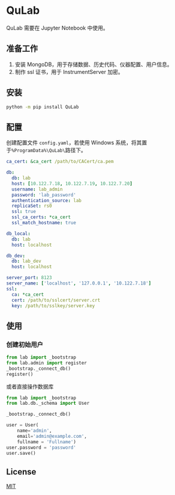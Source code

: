 # QuLab

QuLab 需要在 Jupyter Notebook 中使用。

## 准备工作

1. 安装 MongoDB，用于存储数据、历史代码、仪器配置、用户信息。
2. 制作 ssl 证书，用于 InstrumentServer 加密。

## 安装

```bash
python -m pip install QuLab
```

## 配置

创建配置文件 `config.yaml`，若使用 Windows 系统，将其置于`%ProgramData%\QuLab\`路径下。

```yaml
ca_cert: &ca_cert /path/to/CACert/ca.pem

db:
  db: lab
  host: [10.122.7.18, 10.122.7.19, 10.122.7.20]
  username: lab_admin
  password: 'lab_password'
  authentication_source: lab
  replicaSet: rs0
  ssl: true
  ssl_ca_certs: *ca_cert
  ssl_match_hostname: true

db_local:
  db: lab
  host: localhost

db_dev:
  db: lab_dev
  host: localhost

server_port: 8123
server_name: ['localhost', '127.0.0.1', '10.122.7.18']
ssl:
  ca: *ca_cert
  cert: /path/to/sslcert/server.crt
  key: /path/to/sslkey/server.key
```

## 使用

### 创建初始用户

```python
from lab import _bootstrap
from lab.admin import register
_bootstrap._connect_db()
register()
```

或者直接操作数据库

```python
from lab import _bootstrap
from lab.db._schema import User

_bootstrap._connect_db()

user = User(
    name='admin',
    email='admin@example.com',
    fullname = 'Fullname')
user.password = 'password'
user.save()
```

## License

[MIT](https://opensource.org/licenses/MIT)
